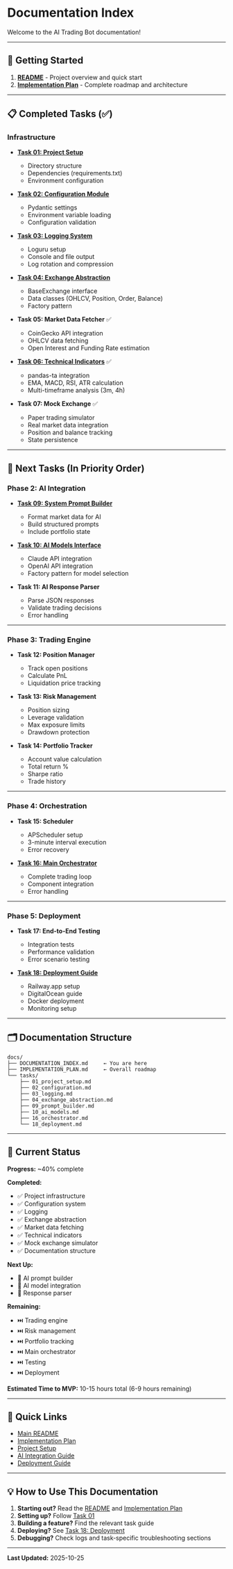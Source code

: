 # Documentation Index

Welcome to the AI Trading Bot documentation!

---

## 📖 Getting Started

1. **[README](../README.md)** - Project overview and quick start
2. **[Implementation Plan](IMPLEMENTATION_PLAN.md)** - Complete roadmap and architecture

---

## 📋 Completed Tasks (✅)

### Infrastructure

- **[Task 01: Project Setup](tasks/01_project_setup.md)**
  - Directory structure
  - Dependencies (requirements.txt)
  - Environment configuration

- **[Task 02: Configuration Module](tasks/02_configuration.md)**
  - Pydantic settings
  - Environment variable loading
  - Configuration validation

- **[Task 03: Logging System](tasks/03_logging.md)**
  - Loguru setup
  - Console and file output
  - Log rotation and compression

- **[Task 04: Exchange Abstraction](tasks/04_exchange_abstraction.md)**
  - BaseExchange interface
  - Data classes (OHLCV, Position, Order, Balance)
  - Factory pattern

- **Task 05: Market Data Fetcher** ✅
  - CoinGecko API integration
  - OHLCV data fetching
  - Open Interest and Funding Rate estimation

- **[Task 06: Technical Indicators](tasks/06_technical_indicators.md)** ✅
  - pandas-ta integration
  - EMA, MACD, RSI, ATR calculation
  - Multi-timeframe analysis (3m, 4h)

- **Task 07: Mock Exchange** ✅
  - Paper trading simulator
  - Real market data integration
  - Position and balance tracking
  - State persistence

---

## 🔄 Next Tasks (In Priority Order)

### Phase 2: AI Integration

- **[Task 09: System Prompt Builder](tasks/09_prompt_builder.md)**
  - Format market data for AI
  - Build structured prompts
  - Include portfolio state

- **[Task 10: AI Models Interface](tasks/10_ai_models.md)**
  - Claude API integration
  - OpenAI API integration
  - Factory pattern for model selection

- **Task 11: AI Response Parser**
  - Parse JSON responses
  - Validate trading decisions
  - Error handling

---

### Phase 3: Trading Engine

- **Task 12: Position Manager**
  - Track open positions
  - Calculate PnL
  - Liquidation price tracking

- **Task 13: Risk Management**
  - Position sizing
  - Leverage validation
  - Max exposure limits
  - Drawdown protection

- **Task 14: Portfolio Tracker**
  - Account value calculation
  - Total return %
  - Sharpe ratio
  - Trade history

---

### Phase 4: Orchestration

- **Task 15: Scheduler**
  - APScheduler setup
  - 3-minute interval execution
  - Error recovery

- **[Task 16: Main Orchestrator](tasks/16_orchestrator.md)**
  - Complete trading loop
  - Component integration
  - Error handling

---

### Phase 5: Deployment

- **Task 17: End-to-End Testing**
  - Integration tests
  - Performance validation
  - Error scenario testing

- **[Task 18: Deployment Guide](tasks/18_deployment.md)**
  - Railway.app setup
  - DigitalOcean guide
  - Docker deployment
  - Monitoring setup

---

## 🗂️ Documentation Structure

```
docs/
├── DOCUMENTATION_INDEX.md     ← You are here
├── IMPLEMENTATION_PLAN.md     ← Overall roadmap
└── tasks/
    ├── 01_project_setup.md
    ├── 02_configuration.md
    ├── 03_logging.md
    ├── 04_exchange_abstraction.md
    ├── 09_prompt_builder.md
    ├── 10_ai_models.md
    ├── 16_orchestrator.md
    └── 18_deployment.md
```

---

## 🎯 Current Status

**Progress:** ~40% complete

**Completed:**
- ✅ Project infrastructure
- ✅ Configuration system
- ✅ Logging
- ✅ Exchange abstraction
- ✅ Market data fetching
- ✅ Technical indicators
- ✅ Mock exchange simulator
- ✅ Documentation structure

**Next Up:**
- 🔄 AI prompt builder
- 🔄 AI model integration
- 🔄 Response parser

**Remaining:**
- ⏭️ Trading engine
- ⏭️ Risk management
- ⏭️ Portfolio tracking
- ⏭️ Main orchestrator
- ⏭️ Testing
- ⏭️ Deployment

**Estimated Time to MVP:** 10-15 hours total (6-9 hours remaining)

---

## 🔗 Quick Links

- [Main README](../README.md)
- [Implementation Plan](IMPLEMENTATION_PLAN.md)
- [Project Setup](tasks/01_project_setup.md)
- [AI Integration Guide](tasks/10_ai_models.md)
- [Deployment Guide](tasks/18_deployment.md)

---

## 💡 How to Use This Documentation

1. **Starting out?** Read the [README](../README.md) and [Implementation Plan](IMPLEMENTATION_PLAN.md)
2. **Setting up?** Follow [Task 01](tasks/01_project_setup.md)
3. **Building a feature?** Find the relevant task guide
4. **Deploying?** See [Task 18: Deployment](tasks/18_deployment.md)
5. **Debugging?** Check logs and task-specific troubleshooting sections

---

**Last Updated:** 2025-10-25
